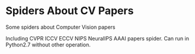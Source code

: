 # Spiders About CV Papers
Some spiders about Computer Vision papers

Including CVPR ICCV ECCV NIPS NeuralIPS AAAI papers spider.
Can run in Python2.7 without other operation.
